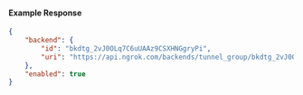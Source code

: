 <!-- Code generated for API Clients. DO NOT EDIT. -->

#### Example Response

```json
{
	"backend": {
		"id": "bkdtg_2vJ0OLq7C6uUAAz9CSXHNGgryPi",
		"uri": "https://api.ngrok.com/backends/tunnel_group/bkdtg_2vJ0OLq7C6uUAAz9CSXHNGgryPi"
	},
	"enabled": true
}
```
